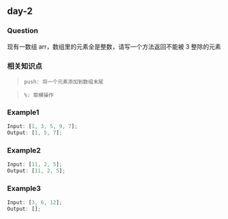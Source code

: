 ## day-2

### Question

现有一数组 arr，数组里的元素全是整数，请写一个方法返回不能被 3 整除的元素

### 相关知识点

>     push: 将一个元素添加到数组末尾

>     %: 取模操作

### Example1

```js
Input: [1, 3, 5, 9, 7];
Output: [1, 5, 7];
```

### Example2

```js
Input: [11, 2, 5];
Output: [11, 2, 5];
```

### Example3

```js
Input: [3, 6, 12];
Output: [];
```
